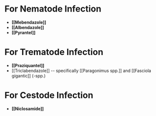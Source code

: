 # For Nematode Infection
- **[[Mebendazole]]**
- **[[Albendazole]]**
- **[[Pyrantel]]**

# For Trematode Infection
- **[[Praziquantel]]**
- [[Triclabendazole]] -- specifically [[Paragonimus spp.]] and [[Fasciola gigantic]] (-spp.) 

# For Cestode Infection
- **[[Niclosamide]]**